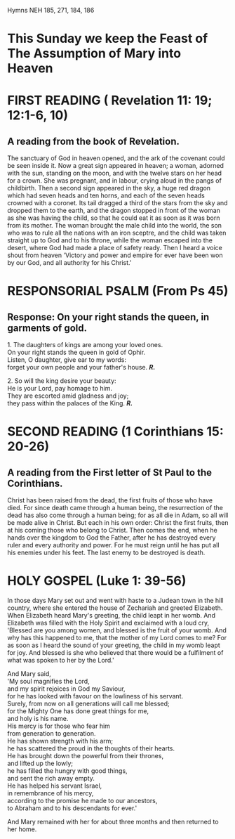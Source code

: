 Hymns NEH 185, 271, 184, 186

# This Sunday we keep the Feast of The Assumption of Mary into Heaven

# FIRST READING ( Revelation 11: 19; 12:1-6, 10)

## A reading from the book of Revelation.

The sanctuary of God in heaven opened, and the ark of the covenant could
be seen inside it. Now a great sign appeared in heaven; a woman, adorned
with the sun, standing on the moon, and with the twelve stars on her
head for a crown. She was pregnant, and in labour, crying aloud in the
pangs of childbirth. Then a second sign appeared in the sky, a huge red
dragon which had seven heads and ten horns, and each of the seven heads
crowned with a coronet. Its tail dragged a third of the stars from the
sky and dropped them to the earth, and the dragon stopped in front of
the woman as she was having the child, so that he could eat it as soon
as it was born from its mother. The woman brought the male child into
the world, the son who was to rule all the nations with an iron sceptre,
and the child was taken straight up to God and to his throne, while the
woman escaped into the desert, where God had made a place of safety
ready. Then I heard a voice shout from heaven 'Victory and power and
empire for ever have been won by our God, and all authority for his
Christ.'

# RESPONSORIAL PSALM (From Ps 45)

## Response: On your right stands the queen, in garments of gold.

1\. The daughters of kings are among your loved ones.\
On your right stands the queen in gold of Ophir.\
Listen, O daughter, give ear to my words:\
forget your own people and your father's house. ***R.***

2\. So will the king desire your beauty:\
He is your Lord, pay homage to him.\
They are escorted amid gladness and joy;\
they pass within the palaces of the King. ***R.***

# SECOND READING (1 Corinthians 15: 20-26)

## A reading from the First letter of St Paul to the Corinthians.

Christ has been raised from the dead, the first fruits of those who have
died. For since death came through a human being, the resurrection of
the dead has also come through a human being; for as all die in Adam, so
all will be made alive in Christ. But each in his own order: Christ the
first fruits, then at his coming those who belong to Christ. Then comes
the end, when he hands over the kingdom to God the Father, after he has
destroyed every ruler and every authority and power. For he must reign
until he has put all his enemies under his feet. The last enemy to be
destroyed is death.

# HOLY GOSPEL (Luke 1: 39-56)

In those days Mary set out and went with haste to a Judean town in the
hill country, where she entered the house of Zechariah and greeted
Elizabeth. When Elizabeth heard Mary's greeting, the child leapt in her
womb. And Elizabeth was filled with the Holy Spirit and exclaimed with a
loud cry, 'Blessed are you among women, and blessed is the fruit of your
womb. And why has this happened to me, that the mother of my Lord comes
to me? For as soon as I heard the sound of your greeting, the child in
my womb leapt for joy. And blessed is she who believed that there would
be a fulfilment of what was spoken to her by the Lord.'

And Mary said,\
'My soul magnifies the Lord,\
   and my spirit rejoices in God my Saviour,\
for he has looked with favour on the lowliness of his servant.\
   Surely, from now on all generations will call me blessed;\
for the Mighty One has done great things for me,\
   and holy is his name.\
His mercy is for those who fear him\
   from generation to generation.\
He has shown strength with his arm;\
   he has scattered the proud in the thoughts of their hearts.\
He has brought down the powerful from their thrones,\
   and lifted up the lowly;\
he has filled the hungry with good things,\
   and sent the rich away empty.\
He has helped his servant Israel,\
   in remembrance of his mercy,\
according to the promise he made to our ancestors,\
   to Abraham and to his descendants for ever.'

And Mary remained with her for about three months and then returned to
her home.

